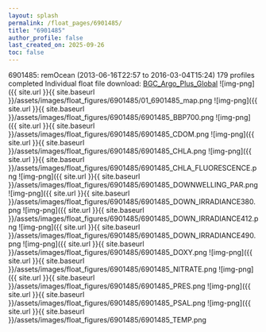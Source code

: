 ```yaml
---
layout: splash
permalink: /float_pages/6901485/
title: "6901485"
author_profile: false
last_created_on: 2025-09-26
toc: false
---
```

 
6901485: remOcean (2013-06-16T22:57 to 2016-03-04T15:24)
179 profiles completed
Individual float file download: [BGC_Argo_Plus_Global](https://ftp.soest.hawaii.edu/bgc_argo_plus/Individual_Floats/outliers_removed/6901485_Sprof_processed.nc)
![img-png]({{ site.url }}{{ site.baseurl }}/assets/images/float_figures/6901485/01_6901485_map.png
![img-png]({{ site.url }}{{ site.baseurl }}/assets/images/float_figures/6901485/6901485_BBP700.png
![img-png]({{ site.url }}{{ site.baseurl }}/assets/images/float_figures/6901485/6901485_CDOM.png
![img-png]({{ site.url }}{{ site.baseurl }}/assets/images/float_figures/6901485/6901485_CHLA.png
![img-png]({{ site.url }}{{ site.baseurl }}/assets/images/float_figures/6901485/6901485_CHLA_FLUORESCENCE.png
![img-png]({{ site.url }}{{ site.baseurl }}/assets/images/float_figures/6901485/6901485_DOWNWELLING_PAR.png
![img-png]({{ site.url }}{{ site.baseurl }}/assets/images/float_figures/6901485/6901485_DOWN_IRRADIANCE380.png
![img-png]({{ site.url }}{{ site.baseurl }}/assets/images/float_figures/6901485/6901485_DOWN_IRRADIANCE412.png
![img-png]({{ site.url }}{{ site.baseurl }}/assets/images/float_figures/6901485/6901485_DOWN_IRRADIANCE490.png
![img-png]({{ site.url }}{{ site.baseurl }}/assets/images/float_figures/6901485/6901485_DOXY.png
![img-png]({{ site.url }}{{ site.baseurl }}/assets/images/float_figures/6901485/6901485_NITRATE.png
![img-png]({{ site.url }}{{ site.baseurl }}/assets/images/float_figures/6901485/6901485_PRES.png
![img-png]({{ site.url }}{{ site.baseurl }}/assets/images/float_figures/6901485/6901485_PSAL.png
![img-png]({{ site.url }}{{ site.baseurl }}/assets/images/float_figures/6901485/6901485_TEMP.png

